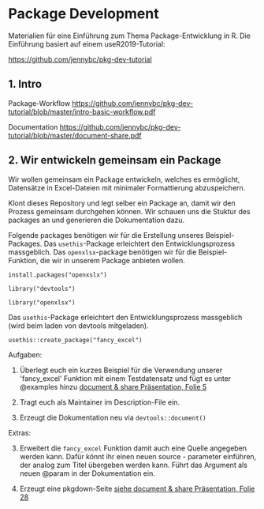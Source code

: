 # Package Development 

Materialien für eine Einführung zum Thema Package-Entwicklung in R. Die Einführung basiert auf einem useR2019-Tutorial:

https://github.com/jennybc/pkg-dev-tutorial

## 1. Intro 

Package-Workflow
https://github.com/jennybc/pkg-dev-tutorial/blob/master/intro-basic-workflow.pdf

Documentation 
https://github.com/jennybc/pkg-dev-tutorial/blob/master/document-share.pdf


## 2. Wir entwickeln gemeinsam ein Package 

Wir wollen gemeinsam ein Package entwickeln, welches es ermöglicht, Datensätze in Excel-Dateien mit minimaler Formattierung abzuspeichern.

Klont dieses Repository und legt selber ein Package an, damit wir den Prozess gemeinsam durchgehen können. Wir schauen uns die Stuktur des packages an und generieren die Dokumentation dazu.

Folgende packages benötigen wir für  die Erstellung unseres Beispiel-Packages. Das `usethis`-Package erleichtert den Entwicklungsprozess massgeblich. Das `openxlsx`-package benötigen wir für die Beispiel-Funktion, die wir in unserem Package anbieten wollen. 

```
install.packages("openxslx")

library("devtools")

library("openxlsx")
```

Das `usethis`-Package erleichtert den Entwicklungsprozess massgeblich (wird beim laden von devtools mitgeladen).

```
usethis::create_package("fancy_excel")
```


Aufgaben:

1. Überlegt euch ein kurzes Beispiel für die Verwendung unserer 'fancy_excel' Funktion mit einem Testdatensatz und fügt es unter @examples hinzu  [document & share Präsentation, Folie 5](https://github.com/jennybc/pkg-dev-tutorial/blob/master/document-share.pdf)

2. Tragt euch als Maintainer im Description-File ein.

3. Erzeugt die Dokumentation neu via `devtools::document()`

Extras:

3. Erweitert die `fancy_excel` Funktion damit auch eine Quelle angegeben werden kann. Dafür könnt ihr einen neuen source - parameter einführen, der analog zum Titel übergeben werden kann. Führt das Argument als neuen @param in der Dokumentation ein.

4. Erzeugt eine pkgdown-Seite [siehe document & share Präsentation, Folie 28](https://github.com/jennybc/pkg-dev-tutorial/blob/master/document-share.pdf)
